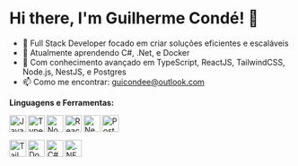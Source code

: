 <h1 align="left">Hi there, I'm Guilherme Condé! 👋</h1>

- 🚀 Full Stack Developer focado em criar soluções eficientes e escaláveis
- 🌱 Atualmente aprendendo C#, .Net, e Docker
- 💼 Com conhecimento avançado em TypeScript, ReactJS, TailwindCSS, Node.js, NestJS, e Postgres
- 📫 Como me encontrar: guicondee@outlook.com

**Linguagens e Ferramentas:**

<p>
  <img align="left" height="30" src="https://img.shields.io/badge/-JavaScript-F7DF1E?style=flat&logo=javascript&logoColor=black" alt="JavaScript">
  <img align="left" height="30" src="https://img.shields.io/badge/-TypeScript-3178C6?style=flat&logo=typescript&logoColor=white" alt="TypeScript">
  <img align="left" height="30" src="https://img.shields.io/badge/-Node.js-339933?style=flat&logo=node.js&logoColor=white" alt="Node.js">
  <img align="left" height="30" src="https://img.shields.io/badge/-React-61DAFB?style=flat&logo=react&logoColor=black" alt="ReactJS">
  <img align="left" height="30" src="https://img.shields.io/badge/-NestJS-E0234E?style=flat&logo=nestjs&logoColor=white" alt="NestJS">
  <img align="left" height="30" src="https://img.shields.io/badge/-PostgreSQL-336791?style=flat&logo=postgresql&logoColor=white" alt="PostgreSQL">
  <br clear="left"/>
  <p style="margin-top: 10px;">
    <img align="left" height="30" src="https://img.shields.io/badge/-TailwindCSS-06B6D4?style=flat&logo=tailwindcss&logoColor=white" alt="TailwindCSS">
    <img align="left" height="30" src="https://img.shields.io/badge/-Docker-2496ED?style=flat&logo=docker&logoColor=white" alt="Docker">
    <img align="left" height="30" src="https://img.shields.io/badge/-C%23-239120?style=flat&logo=c-sharp&logoColor=white" alt="C#">
    <img align="left" height="30" src="https://img.shields.io/badge/-.NET-512BD4?style=flat&logo=dot-net&logoColor=white" alt=".NET">
  </p>
</p>
<br clear="left"/>
